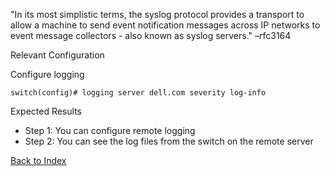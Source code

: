
"In its most simplistic terms, the syslog protocol provides a transport to allow a machine to send event notification messages across IP networks to event message collectors - also known as syslog servers." –rfc3164

Relevant Configuration

Configure logging

```
switch(config)# logging server dell.com severity log-info
```

Expected Results

* Step 1: You can configure remote logging
* Step 2: You can see the log files from the switch on the remote server

[Back to Index](index.md)

